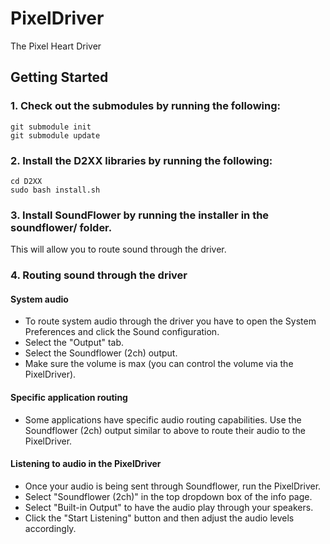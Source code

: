 PixelDriver
===========

The Pixel Heart Driver

Getting Started
---------------

### 1. Check out the submodules by running the following:

```
git submodule init
git submodule update
```

### 2. Install the D2XX libraries by running the following:

```
cd D2XX
sudo bash install.sh
```

### 3. Install SoundFlower by running the installer in the soundflower/ folder.

This will allow you to route sound through the driver.

### 4. Routing sound through the driver

#### System audio

- To route system audio through the driver you have to open the System Preferences and click the Sound
  configuration.
- Select the "Output" tab.
- Select the Soundflower (2ch) output.
- Make sure the volume is max (you can control the volume via the PixelDriver).

#### Specific application routing

- Some applications have specific audio routing capabilities. Use the Soundflower (2ch) output similar to
  above to route their audio to the PixelDriver.

#### Listening to audio in the PixelDriver

- Once your audio is being sent through Soundflower, run the PixelDriver.
- Select "Soundflower (2ch)" in the top dropdown box of the info page.
- Select "Built-in Output" to have the audio play through your speakers.
- Click the "Start Listening" button and then adjust the audio levels accordingly.
